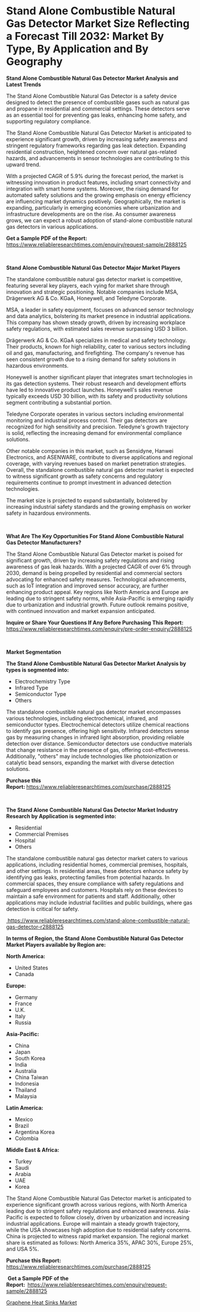 <p><h1>Stand Alone Combustible Natural Gas Detector Market Size Reflecting a Forecast Till 2032: Market By Type, By Application and By Geography</h1></p><p><strong>Stand Alone Combustible Natural Gas Detector Market Analysis and Latest Trends</strong></p>
<p><p>The Stand Alone Combustible Natural Gas Detector is a safety device designed to detect the presence of combustible gases such as natural gas and propane in residential and commercial settings. These detectors serve as an essential tool for preventing gas leaks, enhancing home safety, and supporting regulatory compliance. </p><p>The Stand Alone Combustible Natural Gas Detector Market is anticipated to experience significant growth, driven by increasing safety awareness and stringent regulatory frameworks regarding gas leak detection. Expanding residential construction, heightened concern over natural gas-related hazards, and advancements in sensor technologies are contributing to this upward trend. </p><p>With a projected CAGR of 5.9% during the forecast period, the market is witnessing innovation in product features, including smart connectivity and integration with smart home systems. Moreover, the rising demand for automated safety solutions and the growing emphasis on energy efficiency are influencing market dynamics positively. Geographically, the market is expanding, particularly in emerging economies where urbanization and infrastructure developments are on the rise. As consumer awareness grows, we can expect a robust adoption of stand-alone combustible natural gas detectors in various applications.</p></p>
<p><strong>Get a Sample PDF of the Report:&nbsp;</strong> <a href="https://www.reliableresearchtimes.com/enquiry/request-sample/2888125?utm_campaign=2007&utm_medium=2&utm_source=Github&utm_content=ia&utm_term=14032025&utm_id=stand-alone-combustible-natural-gas-detector">https://www.reliableresearchtimes.com/enquiry/request-sample/2888125</a></p>
<p>&nbsp;</p>
<p><strong>Stand Alone Combustible Natural Gas Detector Major Market Players</strong></p>
<p><p>The standalone combustible natural gas detector market is competitive, featuring several key players, each vying for market share through innovation and strategic positioning. Notable companies include MSA, Drägerwerk AG & Co. KGaA, Honeywell, and Teledyne Corporate.</p><p>MSA, a leader in safety equipment, focuses on advanced sensor technology and data analytics, bolstering its market presence in industrial applications. This company has shown steady growth, driven by increasing workplace safety regulations, with estimated sales revenue surpassing USD 3 billion.</p><p>Drägerwerk AG & Co. KGaA specializes in medical and safety technology. Their products, known for high reliability, cater to various sectors including oil and gas, manufacturing, and firefighting. The company's revenue has seen consistent growth due to a rising demand for safety solutions in hazardous environments.</p><p>Honeywell is another significant player that integrates smart technologies in its gas detection systems. Their robust research and development efforts have led to innovative product launches. Honeywell's sales revenue typically exceeds USD 30 billion, with its safety and productivity solutions segment contributing a substantial portion.</p><p>Teledyne Corporate operates in various sectors including environmental monitoring and industrial process control. Their gas detectors are recognized for high sensitivity and precision. Teledyne's growth trajectory is solid, reflecting the increasing demand for environmental compliance solutions.</p><p>Other notable companies in this market, such as Sensidyne, Hanwei Electronics, and ASENWARE, contribute to diverse applications and regional coverage, with varying revenues based on market penetration strategies. Overall, the standalone combustible natural gas detector market is expected to witness significant growth as safety concerns and regulatory requirements continue to prompt investment in advanced detection technologies.</p><p>The market size is projected to expand substantially, bolstered by increasing industrial safety standards and the growing emphasis on worker safety in hazardous environments.</p></p>
<p>&nbsp;</p>
<p><strong>What Are The Key Opportunities For Stand Alone Combustible Natural Gas Detector Manufacturers?</strong></p>
<p><p>The Stand Alone Combustible Natural Gas Detector market is poised for significant growth, driven by increasing safety regulations and rising awareness of gas leak hazards. With a projected CAGR of over 6% through 2030, demand is being propelled by residential and commercial sectors advocating for enhanced safety measures. Technological advancements, such as IoT integration and improved sensor accuracy, are further enhancing product appeal. Key regions like North America and Europe are leading due to stringent safety norms, while Asia-Pacific is emerging rapidly due to urbanization and industrial growth. Future outlook remains positive, with continued innovation and market expansion anticipated.</p></p>
<p><strong>Inquire or Share Your Questions If Any Before Purchasing This Report:</strong> <a href="https://www.reliableresearchtimes.com/enquiry/pre-order-enquiry/2888125?utm_campaign=2007&utm_medium=2&utm_source=Github&utm_content=ia&utm_term=14032025&utm_id=stand-alone-combustible-natural-gas-detector">https://www.reliableresearchtimes.com/enquiry/pre-order-enquiry/2888125</a></p>
<p>&nbsp;</p>
<p><strong>Market Segmentation</strong></p>
<p><strong>The Stand Alone Combustible Natural Gas Detector Market Analysis by types is segmented into:</strong></p>
<p><ul><li>Electrochemistry Type</li><li>Infrared Type</li><li>Semiconductor Type</li><li>Others</li></ul></p>
<p><p>The standalone combustible natural gas detector market encompasses various technologies, including electrochemical, infrared, and semiconductor types. Electrochemical detectors utilize chemical reactions to identify gas presence, offering high sensitivity. Infrared detectors sense gas by measuring changes in infrared light absorption, providing reliable detection over distance. Semiconductor detectors use conductive materials that change resistance in the presence of gas, offering cost-effectiveness. Additionally, "others" may include technologies like photoionization or catalytic bead sensors, expanding the market with diverse detection solutions.</p></p>
<p><strong>Purchase this Report:&nbsp;</strong><a href="https://www.reliableresearchtimes.com/purchase/2888125?utm_campaign=2007&utm_medium=2&utm_source=Github&utm_content=ia&utm_term=14032025&utm_id=stand-alone-combustible-natural-gas-detector">https://www.reliableresearchtimes.com/purchase/2888125</a></p>
<p>&nbsp;</p>
<p><strong>The Stand Alone Combustible Natural Gas Detector Market Industry Research by Application is segmented into:</strong></p>
<p><ul><li>Residential</li><li>Commercial Premises</li><li>Hospital</li><li>Others</li></ul></p>
<p><p>The standalone combustible natural gas detector market caters to various applications, including residential homes, commercial premises, hospitals, and other settings. In residential areas, these detectors enhance safety by identifying gas leaks, protecting families from potential hazards. In commercial spaces, they ensure compliance with safety regulations and safeguard employees and customers. Hospitals rely on these devices to maintain a safe environment for patients and staff. Additionally, other applications may include industrial facilities and public buildings, where gas detection is critical for safety.</p></p>
<p><a href="https://www.reliableresearchtimes.com/stand-alone-combustible-natural-gas-detector-r2888125?utm_campaign=2007&utm_medium=2&utm_source=Github&utm_content=ia&utm_term=14032025&utm_id=stand-alone-combustible-natural-gas-detector">&nbsp;https://www.reliableresearchtimes.com/stand-alone-combustible-natural-gas-detector-r2888125</a></p>
<p><strong>In terms of Region, the Stand Alone Combustible Natural Gas Detector Market Players available by Region are:</strong></p>
<p>
    <p> <strong> North America: </strong>
        <ul>
            <li>United States</li>
            <li>Canada</li>
        </ul>
        </p> 
    <p> <strong> Europe: </strong>
        <ul>
            <li>Germany</li>
            <li>France</li>
            <li>U.K.</li>
            <li>Italy</li>
            <li>Russia</li>
        </ul>
        </p> 
    <p> <strong> Asia-Pacific: </strong>
        <ul>
            <li>China</li>
            <li>Japan</li>
            <li>South Korea</li>
            <li>India</li>
            <li>Australia</li>
            <li>China Taiwan</li>
            <li>Indonesia</li>
            <li>Thailand</li>
            <li>Malaysia</li>
        </ul>
        </p> 
    <p> <strong> Latin America: </strong>
        <ul>
            <li>Mexico</li>
            <li>Brazil</li>
            <li>Argentina Korea</li>
            <li>Colombia</li>
        </ul>
        </p> 
    <p> <strong> Middle East & Africa: </strong>
        <ul>
            <li>Turkey</li>
            <li>Saudi</li>
            <li>Arabia</li>
            <li>UAE</li>
            <li>Korea</li>
        </ul>
    </p>
    </p>
<p><p>The Stand Alone Combustible Natural Gas Detector market is anticipated to experience significant growth across various regions, with North America leading due to stringent safety regulations and enhanced awareness. Asia-Pacific is expected to follow closely, driven by urbanization and increasing industrial applications. Europe will maintain a steady growth trajectory, while the USA showcases high adoption due to residential safety concerns. China is projected to witness rapid market expansion. The regional market share is estimated as follows: North America 35%, APAC 30%, Europe 25%, and USA 5%.</p></p>
<p><strong>Purchase this Report: </strong><a href="https://www.reliableresearchtimes.com/purchase/2888125?utm_campaign=2007&utm_medium=2&utm_source=Github&utm_content=ia&utm_term=14032025&utm_id=stand-alone-combustible-natural-gas-detector">https://www.reliableresearchtimes.com/purchase/2888125</a></p>
<p>&nbsp;<strong>Get a Sample PDF of the Report:&nbsp;&nbsp;</strong><a href="https://www.reliableresearchtimes.com/enquiry/request-sample/2888125?utm_campaign=2007&utm_medium=2&utm_source=Github&utm_content=ia&utm_term=14032025&utm_id=stand-alone-combustible-natural-gas-detector">https://www.reliableresearchtimes.com/enquiry/request-sample/2888125</a></p>
<p><strong></strong></p>
<p><p><a href="https://github.com/angelajermaine/Market-Research-Report-List-6/blob/main/graphene-heat-sinks-market.md?utm_campaign=2007&utm_medium=2&utm_source=Github&utm_content=ia&utm_term=14032025&utm_id=stand-alone-combustible-natural-gas-detector">Graphene Heat Sinks Market</a></p></p>